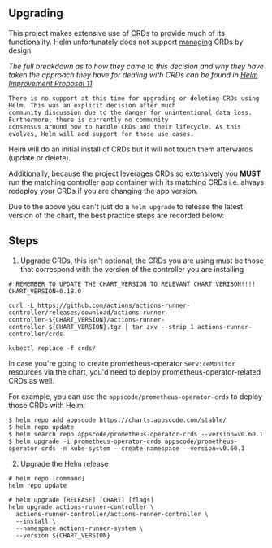 ## Upgrading

This project makes extensive use of CRDs to provide much of its functionality. Helm unfortunately does not support [managing](https://helm.sh/docs/chart_best_practices/custom_resource_definitions/) CRDs by design:

_The full breakdown as to how they came to this decision and why they have taken the approach they have for dealing with CRDs can be found in [Helm Improvement Proposal 11](https://github.com/helm/community/blob/main/hips/hip-0011.md)_

```
There is no support at this time for upgrading or deleting CRDs using Helm. This was an explicit decision after much 
community discussion due to the danger for unintentional data loss. Furthermore, there is currently no community 
consensus around how to handle CRDs and their lifecycle. As this evolves, Helm will add support for those use cases.
```

Helm will do an initial install of CRDs but it will not touch them afterwards (update or delete).

Additionally, because the project leverages CRDs so extensively you **MUST** run the matching controller app container with its matching CRDs i.e. always redeploy your CRDs if you are changing the app version.

Due to the above you can't just do a `helm upgrade` to release the latest version of the chart, the best practice steps are recorded below:

## Steps

1. Upgrade CRDs, this isn't optional, the CRDs you are using must be those that correspond with the version of the controller you are installing

```shell
# REMEMBER TO UPDATE THE CHART_VERSION TO RELEVANT CHART VERISON!!!!
CHART_VERSION=0.18.0

curl -L https://github.com/actions/actions-runner-controller/releases/download/actions-runner-controller-${CHART_VERSION}/actions-runner-controller-${CHART_VERSION}.tgz | tar zxv --strip 1 actions-runner-controller/crds

kubectl replace -f crds/
```

In case you're going to create prometheus-operator `ServiceMonitor` resources via the chart, you'd need to deploy prometheus-operator-related CRDs as well.

For example, you can use the `appscode/prometheus-operator-crds` to deploy those CRDs with Helm:
```
$ helm repo add appscode https://charts.appscode.com/stable/
$ helm repo update
$ helm search repo appscode/prometheus-operator-crds --version=v0.60.1
$ helm upgrade -i prometheus-operator-crds appscode/prometheus-operator-crds -n kube-system --create-namespace --version=v0.60.1
```


2. Upgrade the Helm release

```shell
# helm repo [command]
helm repo update

# helm upgrade [RELEASE] [CHART] [flags]
helm upgrade actions-runner-controller \
  actions-runner-controller/actions-runner-controller \
  --install \
  --namespace actions-runner-system \
  --version ${CHART_VERSION}
```
